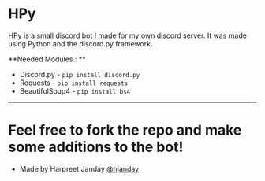 # HPy
HPy is a small discord bot I made for my own discord server. It was made using Python and the discord.py framework.


**Needed Modules : **
- Discord.py - ```pip install discord.py```
- Requests - ```pip install requests```
- BeautifulSoup4 - ```pip install bs4```


________________________________________________________________________________________________________________________________________

# Feel free to fork the repo and make some additions to the bot! 

- Made by Harpreet Janday [@hjanday](https://github.com/hjanday)
